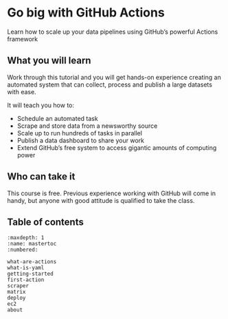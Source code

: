 # Go big with GitHub Actions

Learn how to scale up your data pipelines using GitHub’s powerful Actions framework

## What you will learn

Work through this tutorial and you will get hands-on experience creating an automated system that can collect, process and publish a large datasets with ease.

It will teach you how to:

* Schedule an automated task
* Scrape and store data from a newsworthy source
* Scale up to run hundreds of tasks in parallel
* Publish a data dashboard to share your work
* Extend GitHub’s free system to access gigantic amounts of computing power

## Who can take it

This course is free. Previous experience working with GitHub will come in handy, but anyone with good attitude is qualified to take the class.

## Table of contents

```{toctree}
:maxdepth: 1
:name: mastertoc
:numbered:

what-are-actions
what-is-yaml
getting-started
first-action
scraper
matrix
deploy
ec2
about
```